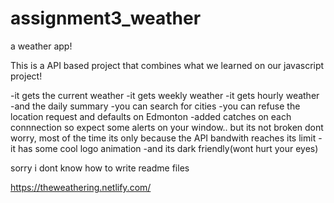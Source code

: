 # assignment3_weather
a weather app!


This is a API based project that combines what we learned on our javascript project!

  -it gets the current weather
  -it gets weekly weather
  -it gets hourly weather
  -and the daily summary
  -you can search for cities
  -you can refuse the location request and defaults on Edmonton
  -added catches on each connnection so expect some alerts on your window.. but its not broken dont worry, most of the time its only
  because the API bandwith reaches its limit
  -it has some cool logo animation
  -and its dark friendly(wont hurt your eyes)







sorry i dont know how to write readme files



https://theweathering.netlify.com/
